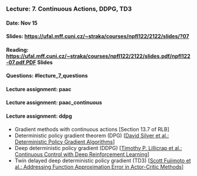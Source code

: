 ### Lecture: 7. Continuous Actions, DDPG, TD3
#### Date: Nov 15
#### Slides: https://ufal.mff.cuni.cz/~straka/courses/npfl122/2122/slides/?07
#### Reading: https://ufal.mff.cuni.cz/~straka/courses/npfl122/2122/slides.pdf/npfl122-07.pdf,PDF Slides
#### Questions: #lecture_7_questions
#### Lecture assignment: paac
#### Lecture assignment: paac_continuous
#### Lecture assignment: ddpg

- Gradient methods with continuous actions [Section 13.7 of RLB]
- Deterministic policy gradient theorem (DPG) [[David Silver et al.: Deterministic Policy Gradient Algorithms](http://proceedings.mlr.press/v32/silver14.pdf)]
- Deep deterministic policy gradient (DDPG) [[Timothy P. Lillicrap et al.: Continuous Control with Deep Reinforcement Learning](https://arxiv.org/abs/1509.02971)]
- Twin delayed deep deterministic policy gradient (TD3) [[Scott Fujimoto et al.: Addressing Function Approximation Error in Actor-Critic Methods](https://arxiv.org/abs/1802.09477)]
